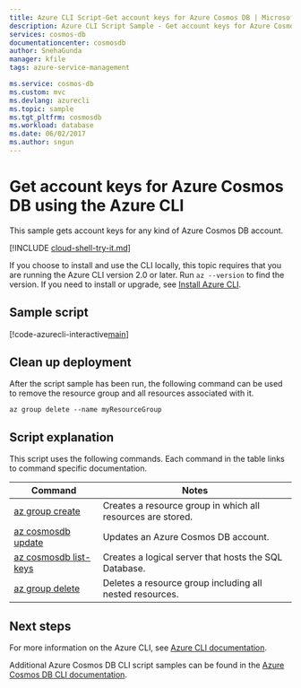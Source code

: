 ```yaml
---
title: Azure CLI Script-Get account keys for Azure Cosmos DB | Microsoft Docs
description: Azure CLI Script Sample - Get account keys for Azure Cosmos DB
services: cosmos-db
documentationcenter: cosmosdb
author: SnehaGunda
manager: kfile
tags: azure-service-management

ms.service: cosmos-db
ms.custom: mvc
ms.devlang: azurecli
ms.topic: sample
ms.tgt_pltfrm: cosmosdb
ms.workload: database
ms.date: 06/02/2017
ms.author: sngun
---
```


# Get account keys for Azure Cosmos DB using the Azure CLI

This sample gets account keys for any kind of Azure Cosmos DB account.  

[!INCLUDE [cloud-shell-try-it.md](../../../includes/cloud-shell-try-it.md)]

If you choose to install and use the CLI locally, this topic requires that you are running the Azure CLI version 2.0 or later. Run `az --version` to find the version. If you need to install or upgrade, see [Install Azure CLI]( /cli/azure/install-azure-cli). 

## Sample script

[!code-azurecli-interactive[main](../../../cli_scripts/cosmosdb/scale-cosmosdb-get-account-key/secure-cosmosdb-get-account-key.sh?highlight=22-25 "Get Azure Cosmos DB account keys")]

## Clean up deployment

After the script sample has been run, the following command can be used to remove the resource group and all resources associated with it.

```azurecli-interactive
az group delete --name myResourceGroup
```

## Script explanation

This script uses the following commands. Each command in the table links to command specific documentation.

| Command | Notes |
|---|---|
| [az group create](/cli/azure/group#az-group-create) | Creates a resource group in which all resources are stored. |
| [az cosmosdb update](https://docs.microsoft.com/cli/azure/cosmosdb#az-cosmosdb-update) | Updates an Azure Cosmos DB account. |
| [az cosmosdb list-keys](https://docs.microsoft.com/cli/azure/cosmosdb#az-cosmosdb-list-keys) | Creates a logical server that hosts the SQL Database. |
| [az group delete](https://docs.microsoft.com/cli/azure/group#az-group-delete) | Deletes a resource group including all nested resources. |

## Next steps

For more information on the Azure CLI, see [Azure CLI documentation](https://docs.microsoft.com/cli/azure).

Additional Azure Cosmos DB CLI script samples can be found in the [Azure Cosmos DB CLI documentation](../cli-samples.md).
